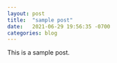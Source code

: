 ```yaml
---
layout: post
title:  "sample post"
date:   2021-06-29 19:56:35 -0700
categories: blog
---
```


This is a sample post.

[jekyll-docs]: https://jekyllrb.com/docs/home
[jekyll-gh]:   https://github.com/jekyll/jekyll
[jekyll-talk]: https://talk.jekyllrb.com/
